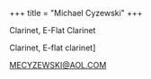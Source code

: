 +++
title = "Michael Cyzewski"
+++

Clarinet, E-Flat Clarinet

<!--more-->

Clarinet, E-flat clarinet]



MECYZEWSKI@AOL.COM



